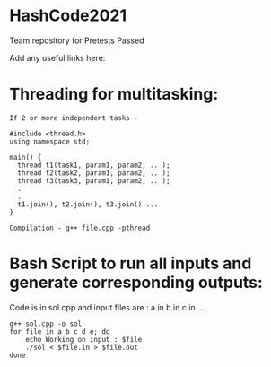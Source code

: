 # HashCode2021
Team repository for Pretests Passed

Add any useful links here:

# Threading for multitasking:
    If 2 or more independent tasks - 

    #include <thread.h>
    using namespace std;

    main() {
      thread t1(task1, param1, param2, .. );
      thread t2(task2, param1, param2, .. );
      thread t3(task3, param1, param2, .. );
      .
      .
      t1.join(), t2.join(), t3.join() ...
    }

    Compilation - g++ file.cpp -pthread
   
# Bash Script to run all inputs and generate corresponding outputs:

Code is in sol.cpp
and input files are : a.in b.in c.in ...

	g++ sol.cpp -o sol
	for file in a b c d e; do
		echo Working on input : $file
		./sol < $file.in > $file.out
	done
